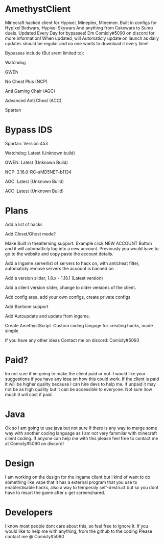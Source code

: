 # AmethystClient
Minecraft hacked client for Hypixel, Mineplex, Minemen. Built in configs for Hypixel Bedwars, Hypixel Skywars And anything from Cakewars to Sumo duels. Updated Every Day for bypasses! Dm Comicly#5090 on discord for more information!
When updated, will Automaticly update on launch as daily updates should be regular and no one wants to download it every time!

Bypasses include (But arent limited to):

Watchdog

GWEN

No Cheat Plus (NCP)

Anti Gaming Chair (AGC)

Advanced Anti Cheat (ACC)

Spartan



# Bypass IDS

Spartan: Version 453

Watchdog: Latest (Unknown build)

GWEN: Latest (Unknown Build)

NCP: 3.16.0-RC-sMD5NET-b1134

AGC: Latest (Unknown Build)

ACC: Latest (Unknown Build)



# Plans

Add a list of hacks

Add Closet/Ghost mode?

Make Built in thealterning support. Example click NEW ACCOUNT Button and it will automatticly log into a new account. Previously you would have to go to the website and copy paste the account details.

Add a Ingame serverlist of servers to hack on, with anticheat filter, automaticly remove servers the account is banned on

Add a version slider, 1.8.x - 1.18.1 (Latest version)

Add a client version slider, change to older versions of the client.

Add config area, add your own configs, create private configs

Add Baritone support

Add Autoupdate and update from ingame. 

Create AmethystScript. Custom coding languge for creating hacks, made simple

If you have any other ideas Contact me on discord: Comicly#5090

# Paid?

Im not sure if im going to make the client paid or not. I would like your suggestions if you have any idea on how this could work. If the client is paid it will be higher quality because I can hire devs to help me. If unpaid it may not be as high quality but it can be accessible to everyone. Not sure how much it will cost if paid. 


# Java

Ok so I am going to use java but not sure if there is any way to merge some way with another coding language as I am not very fammilar with minecraft client coding. If anyone can help me with this please feel free to contact me at Comicly#5090 on discord!

# Design

I am working on the design for the ingame client but i kind of want to do something like vape that it has a external program that you use to enable/disable hacks, also a way to temperaly self-destruct but so you dont have to resart the game after u get screenshared.

# Developers

I know most people dont care about this, so feel free to ignore it. If you would like to help me with anything, from the github to the coding Please contact me @ Comicly#5090
